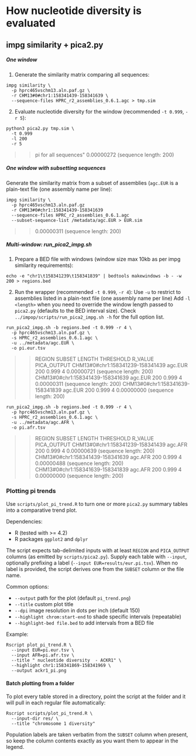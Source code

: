 # How nucleotide diversity is evaluated

## impg similarity + pica2.py

##### One window

1. Generate the similarity matrix comparing all sequences:
```
impg similarity \
  -p hprc465vschm13.aln.paf.gz \
  -r CHM13#0#chr1:158341439-158341639 \
  --sequence-files HPRC_r2_assemblies_0.6.1.agc > tmp.sim
```

2. Evaluate nucleotide diversity for the window (recommended `-t 0.999`, `-r 5`):
```
python3 pica2.py tmp.sim \
  -t 0.999 
  -l 200 
  -r 5
```
>> pi for all sequences" 0.00000272 (sequence length: 200)


##### One window with subsetting sequences

Generate the similarity matrix from a subset of assemblies (`agc.EUR` is a plain-text file (one assembly name per line):
```
impg similarity \
  -p hprc465vschm13.aln.paf.gz 
  -r CHM13#0#chr1:158341439-158341639 
  --sequence-files HPRC_r2_assemblies_0.6.1.agc 
  --subset-sequence-list /metadata/agc.EUR > EUR.sim
```
>> 0.00000311 (sequence length: 200)


##### Multi-window: run_pica2_impg.sh 

1. Prepare a BED file with windows (window size max 10kb as per impg similarity requirements):
```
echo -e "chr1\t158341239\t158341839" | bedtools makewindows -b - -w 200 > regions.bed
```

2. Run the wrapper (recommended `-t 0.999`, `-r 4`):
Use `-u` to restrict to assemblies listed in a plain-text file (one assembly name per line)
Add `-l <length>` when you need to override the window length passed to `pica2.py` (defaults to the BED interval size).
Check `../impop/scripts/run_pica2_impg.sh -h` for the full option list.

```
run_pica2_impg.sh -b regions.bed -t 0.999 -r 4 \
  -p hprc465vschm13.aln.paf.gz \
  -s HPRC_r2_assemblies_0.6.1.agc \
  -u ../metadata/agc.EUR \
  -o pi.eur.tsv
```
>>REGION  SUBSET  LENGTH  THRESHOLD       R_VALUE PICA_OUTPUT
>>CHM13#0#chr1:158341239-158341439        agc.EUR 200     0.999   4       0.00000721 (sequence length: 200)
>>CHM13#0#chr1:158341439-158341639        agc.EUR 200     0.999   4       0.00000311 (sequence length: 200)
>>CHM13#0#chr1:158341639-158341839        agc.EUR 200     0.999   4       0.00000000 (sequence length: 200)


```
run_pica2_impg.sh -b regions.bed -t 0.999 -r 4 \
  -p hprc465vschm13.aln.paf.gz \
  -s HPRC_r2_assemblies_0.6.1.agc \
  -u ../metadata/agc.AFR \
  -o pi.afr.tsv
```
>>REGION  SUBSET  LENGTH  THRESHOLD       R_VALUE PICA_OUTPUT
>>CHM13#0#chr1:158341239-158341439        agc.AFR 200     0.999   4       0.00000639 (sequence length: 200)
>>CHM13#0#chr1:158341439-158341639        agc.AFR 200     0.999   4       0.00000488 (sequence length: 200)
>>CHM13#0#chr1:158341639-158341839        agc.AFR 200     0.999   4       0.00000000 (sequence length: 200)


### Plotting pi trends

Use `scripts/plot_pi_trend.R` to turn one or more `pica2.py` summary tables into a comparative trend plot.

Dependencies:
- R (tested with >= 4.2)
- R packages `ggplot2` and `dplyr`

The script expects tab-delimited inputs with at least `REGION` and `PICA_OUTPUT` columns (as emitted by `scripts/pica2.py`). Supply each table with `--input`, optionally prefixing a label (`--input EUR=results/eur.pi.tsv`). When no label is provided, the script derives one from the `SUBSET` column or the file name.

Common options:
- `--output` path for the plot (default `pi_trend.png`)
- `--title` custom plot title
- `--dpi` image resolution in dots per inch (default 150)
- `--highlight chrom:start-end` to shade specific intervals (repeatable)
- `--highlight-bed file.bed` to add intervals from a BED file

Example:
```
Rscript plot_pi_trend.R \
  --input EUR=pi.eur.tsv \
  --input AFR=pi.afr.tsv \
  --title " nucleotide diversity  - ACKR1" \
  --highlight chr1:158341869-158341969 \
  --output ackr1_pi.png
```

#### Batch plotting from a folder

To plot every table stored in a directory, point the script at the folder and it will pull in each regular file automatically:

```
Rscript scripts/plot_pi_trend.R \
  --input-dir res/ \
  --title "chromosome 1 diversity"
```

Population labels are taken verbatim from the `SUBSET` column when present, so keep the column contents exactly as you want them to appear in the legend.
